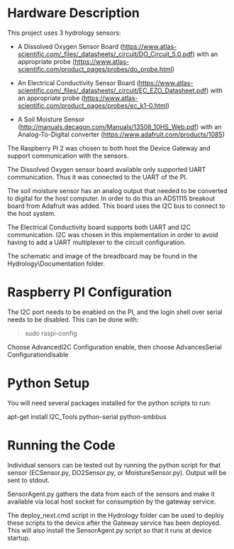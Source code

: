Hardware Description
====================

This project uses 3 hydrology sensors:

-   A Dissolved Oxygen Sensor Board (<https://www.atlas-scientific.com/_files/_datasheets/_circuit/DO_Circuit_5.0.pdf>) with an appropriate probe (<https://www.atlas-scientific.com/product_pages/probes/do_probe.html>)

-   An Electrical Conductivity Sensor Board (<https://www.atlas-scientific.com/_files/_datasheets/_circuit/EC_EZO_Datasheet.pdf>) with an appropriate probe (<https://www.atlas-scientific.com/product_pages/probes/ec_k1-0.html>)

-   A Soil Moisture Sensor (<http://manuals.decagon.com/Manuals/13508_10HS_Web.pdf>) with an Analog-To-Digital converter (<https://www.adafruit.com/products/1085>)

The Raspberry PI 2 was chosen to both host the Device Gateway and support communication with the sensors.

The Dissolved Oxygen sensor board available only supported UART communication. Thus it was connected to the UART of the PI.

The soil moisture sensor has an analog output that needed to be converted to digital for the host computer. In order to do this an ADS1115 breakout board from Adafruit was added. This board uses the I2C bus to connect to the host system.

The Electrical Conductivity board supports both UART and I2C communication. I2C was chosen in this implementation in order to avoid having to add a UART multiplexer to the circuit configuration.

The schematic and image of the breadboard may be found in the Hydrology\\Documentation folder.

Raspberry PI Configuration
==========================

The I2C port needs to be enabled on the PI, and the login shell over serial needs to be disabled. This can be done with:

> sudo raspi-config

Choose AdvancedI2C Configuration enable, then choose AdvancesSerial Configurationdisable

Python Setup
============

You will need several packages installed for the python scripts to run:

apt-get install I2C\_Tools python-serial python-smbbus

Running the Code
================

Individual sensors can be tested out by running the python script for that sensor (ECSensor.py, DO2Sensor.py, or MoistureSensor.py). Output will be sent to stdout.

SensorAgent.py gathers the data from each of the sensors and make it available via local host socket for consumption by the gateway service.

The deploy\_next.cmd script in the Hydrology folder can be used to deploy these scripts to the device after the Gateway service has been deployed. This will also install the SensorAgent.py script so that it runs at device startup.
